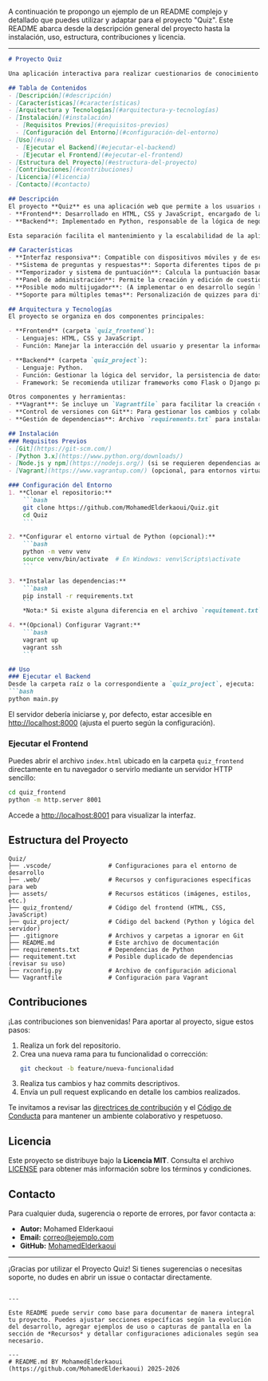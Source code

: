 A continuación te propongo un ejemplo de un README complejo y detallado que puedes utilizar y adaptar para el proyecto "Quiz". Este README abarca desde la descripción general del proyecto hasta la instalación, uso, estructura, contribuciones y licencia.

---

```markdown
# Proyecto Quiz

Una aplicación interactiva para realizar cuestionarios de conocimiento en diversas áreas. Este proyecto está diseñado para entornos educativos y de entretenimiento, ofreciendo una interfaz responsiva y funcionalidades dinámicas que permiten la creación, administración y realización de quizzes.

## Tabla de Contenidos
- [Descripción](#descripción)
- [Características](#características)
- [Arquitectura y Tecnologías](#arquitectura-y-tecnologías)
- [Instalación](#instalación)
  - [Requisitos Previos](#requisitos-previos)
  - [Configuración del Entorno](#configuración-del-entorno)
- [Uso](#uso)
  - [Ejecutar el Backend](#ejecutar-el-backend)
  - [Ejecutar el Frontend](#ejecutar-el-frontend)
- [Estructura del Proyecto](#estructura-del-proyecto)
- [Contribuciones](#contribuciones)
- [Licencia](#licencia)
- [Contacto](#contacto)

## Descripción
El proyecto **Quiz** es una aplicación web que permite a los usuarios realizar pruebas interactivas de conocimientos. Se compone de dos módulos principales:
- **Frontend**: Desarrollado en HTML, CSS y JavaScript, encargado de la experiencia de usuario y la interacción.
- **Backend**: Implementado en Python, responsable de la lógica de negocio, gestión de datos y procesamiento de las solicitudes.

Esta separación facilita el mantenimiento y la escalabilidad de la aplicación, permitiendo futuras mejoras y la integración de nuevas funcionalidades.

## Características
- **Interfaz responsiva**: Compatible con dispositivos móviles y de escritorio.
- **Sistema de preguntas y respuestas**: Soporta diferentes tipos de preguntas (opción múltiple, verdadero/falso, etc.).
- **Temporizador y sistema de puntuación**: Calcula la puntuación basada en el tiempo de respuesta y la precisión.
- **Panel de administración**: Permite la creación y edición de cuestionarios y preguntas.
- **Posible modo multijugador**: (A implementar o en desarrollo según la evolución del proyecto).
- **Soporte para múltiples temas**: Personalización de quizzes para diferentes áreas del conocimiento.

## Arquitectura y Tecnologías
El proyecto se organiza en dos componentes principales:

- **Frontend** (carpeta `quiz_frontend`):
  - Lenguajes: HTML, CSS y JavaScript.
  - Función: Manejar la interacción del usuario y presentar la información de forma dinámica.

- **Backend** (carpeta `quiz_project`):
  - Lenguaje: Python.
  - Función: Gestionar la lógica del servidor, la persistencia de datos y las API para la comunicación con el frontend.
  - Framework: Se recomienda utilizar frameworks como Flask o Django para estructurar la aplicación.

Otros componentes y herramientas:
- **Vagrant**: Se incluye un `Vagrantfile` para facilitar la creación de un entorno de desarrollo virtualizado.
- **Control de versiones con Git**: Para gestionar los cambios y colaboraciones en el proyecto.
- **Gestión de dependencias**: Archivo `requirements.txt` para instalar las dependencias de Python (nota: también se encuentra un archivo `requitement.txt` que podría ser un duplicado o error tipográfico; revisa cuál utilizar).

## Instalación
### Requisitos Previos
- [Git](https://git-scm.com/)
- [Python 3.x](https://www.python.org/downloads/)
- [Node.js y npm](https://nodejs.org/) (si se requieren dependencias adicionales para el frontend)
- [Vagrant](https://www.vagrantup.com/) (opcional, para entornos virtualizados)

### Configuración del Entorno
1. **Clonar el repositorio:**
    ```bash
    git clone https://github.com/MohamedElderkaoui/Quiz.git
    cd Quiz
    ```

2. **Configurar el entorno virtual de Python (opcional):**
    ```bash
    python -m venv venv
    source venv/bin/activate  # En Windows: venv\Scripts\activate
    ```

3. **Instalar las dependencias:**
    ```bash
    pip install -r requirements.txt
    ```
    *Nota:* Si existe alguna diferencia en el archivo `requitement.txt`, asegúrate de utilizar el que corresponda a la configuración del proyecto.

4. **(Opcional) Configurar Vagrant:**
    ```bash
    vagrant up
    vagrant ssh
    ```

## Uso
### Ejecutar el Backend
Desde la carpeta raíz o la correspondiente a `quiz_project`, ejecuta:
```bash
python main.py
```
El servidor debería iniciarse y, por defecto, estar accesible en [http://localhost:8000](http://localhost:8000) (ajusta el puerto según la configuración).

### Ejecutar el Frontend
Puedes abrir el archivo `index.html` ubicado en la carpeta `quiz_frontend` directamente en tu navegador o servirlo mediante un servidor HTTP sencillo:
```bash
cd quiz_frontend
python -m http.server 8001
```
Accede a [http://localhost:8001](http://localhost:8001) para visualizar la interfaz.

## Estructura del Proyecto
```
Quiz/
├── .vscode/                # Configuraciones para el entorno de desarrollo
├── .web/                   # Recursos y configuraciones específicas para web
├── assets/                 # Recursos estáticos (imágenes, estilos, etc.)
├── quiz_frontend/          # Código del frontend (HTML, CSS, JavaScript)
├── quiz_project/           # Código del backend (Python y lógica del servidor)
├── .gitignore              # Archivos y carpetas a ignorar en Git
├── README.md               # Este archivo de documentación
├── requirements.txt        # Dependencias de Python
├── requitement.txt         # Posible duplicado de dependencias (revisar su uso)
├── rxconfig.py             # Archivo de configuración adicional
└── Vagrantfile             # Configuración para Vagrant
```

## Contribuciones
¡Las contribuciones son bienvenidas! Para aportar al proyecto, sigue estos pasos:
1. Realiza un fork del repositorio.
2. Crea una nueva rama para tu funcionalidad o corrección:
    ```bash
    git checkout -b feature/nueva-funcionalidad
    ```
3. Realiza tus cambios y haz commits descriptivos.
4. Envía un pull request explicando en detalle los cambios realizados.

Te invitamos a revisar las [directrices de contribución](CONTRIBUTING.md) y el [Código de Conducta](CODE_OF_CONDUCT.md) para mantener un ambiente colaborativo y respetuoso.

## Licencia
Este proyecto se distribuye bajo la **Licencia MIT**. Consulta el archivo [LICENSE](LICENSE) para obtener más información sobre los términos y condiciones.

## Contacto
Para cualquier duda, sugerencia o reporte de errores, por favor contacta a:
- **Autor:** Mohamed Elderkaoui
- **Email:** [correo@ejemplo.com](mailto:correo@ejemplo.com)
- **GitHub:** [MohamedElderkaoui](https://github.com/MohamedElderkaoui)

---

¡Gracias por utilizar el Proyecto Quiz! Si tienes sugerencias o necesitas soporte, no dudes en abrir un issue o contactar directamente.

```

---

Este README puede servir como base para documentar de manera integral tu proyecto. Puedes ajustar secciones específicas según la evolución del desarrollo, agregar ejemplos de uso o capturas de pantalla en la sección de *Recursos* y detallar configuraciones adicionales según sea necesario.

---
# README.md BY MohamedElderkaoui (https://github.com/MohamedElderkaoui) 2025-2026
```